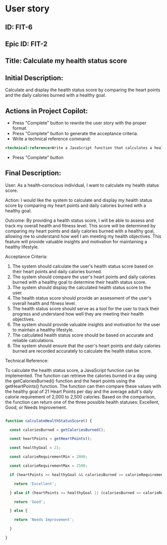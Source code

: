 # User story
## ID: FIT-6
## Epic ID: FIT-2
## Title: Calculate my health status score
## Initial Description:
Calculate and display the health status score by comparing the heart points and the daily calories burned with a healthy goal.

## Actions in Project Copilot:
- Press "Complete" button to rewrite the user story with the proper format.
- Press "Complete" button to generate the acceptance criteria.
- Write a technical reference command:
```xml
<technical-reference>Write a JavaScript function that calculates a health status score by comparing the calories consumed in a day and the heart points. Retrieve these values from two functions: getCaloriesBurned(), which provides today's burned calories, and getHeartPoints(), which provides today's heart points. The function should return one of three possible health statuses: Excellent, Good, or Needs Improvement.</technical-reference>
```
- Press "Complete" button
## Final Description:
User:
As a health-conscious individual, I want to calculate my health status score.

Action:
I would like the system to calculate and display my health status score by comparing my heart points and daily calories burned with a healthy goal.

Outcome:
By providing a health status score, I will be able to assess and track my overall health and fitness level. This score will be determined by comparing my heart points and daily calories burned with a healthy goal, allowing me to understand how well I am meeting my health objectives. This feature will provide valuable insights and motivation for maintaining a healthy lifestyle.

Acceptance Criteria:
1. The system should calculate the user's health status score based on their heart points and daily calories burned.
2. The system should compare the user's heart points and daily calories burned with a healthy goal to determine their health status score.
3. The system should display the calculated health status score to the user.
4. The health status score should provide an assessment of the user's overall health and fitness level.
5. The health status score should serve as a tool for the user to track their progress and understand how well they are meeting their health objectives.
6. The system should provide valuable insights and motivation for the user to maintain a healthy lifestyle.
7. The calculated health status score should be based on accurate and reliable calculations.
8. The system should ensure that the user's heart points and daily calories burned are recorded accurately to calculate the health status score.

Technical Reference:

To calculate the health status score, a JavaScript function can be implemented. The function can retrieve the calories burned in a day using the getCaloriesBurned() function and the heart points using the getHeartPoints() function. The function can then compare these values with the healthy goal of 21 Heart Points per day and the average adult's daily calorie requirement of 2,000 to 2,500 calories. Based on the comparison, the function can return one of the three possible health statuses: Excellent, Good, or Needs Improvement.

```javascript

function calculateHealthStatusScore() {

  const caloriesBurned = getCaloriesBurned();

  const heartPoints = getHeartPoints();

  const healthyGoal = 21;

  const calorieRequirementMin = 2000;

  const calorieRequirementMax = 2500;

  if (heartPoints >= healthyGoal && caloriesBurned >= calorieRequirementMin && caloriesBurned <= calorieRequirementMax) {

    return 'Excellent';

  } else if (heartPoints >= healthyGoal || (caloriesBurned >= calorieRequirementMin && caloriesBurned <= calorieRequirementMax)) {

    return 'Good';

  } else {

    return 'Needs Improvement';

  }

}

```